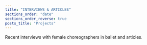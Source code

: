 ```yaml
---
title: "INTERVIEWS & ARTICLES"
sections_order: "date"
sections_order_reverse: true
posts_title: "Projects"
---
```


Recent interviews with female choreographers in ballet and articles.